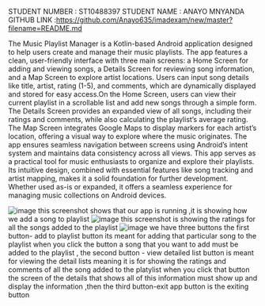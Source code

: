 STUDENT NUMBER : ST10488397
STUDENT NAME : ANAYO MNYANDA 
GITHUB LINK :https://github.com/Anayo635/imadexam/new/master?filename=README.md

The Music Playlist Manager is a Kotlin-based Android application designed to help users create and manage their music playlists. The app features a clean, user-friendly interface with three main screens: a Home Screen for adding and viewing songs, a Details Screen for reviewing song information, and a Map Screen to explore artist locations. Users can input song details like title, artist, rating (1-5), and comments, which are dynamically displayed and stored for easy access.On the Home Screen, users can view their current playlist in a scrollable list and add new songs through a simple form. The Details Screen provides an expanded view of all songs, including their ratings and comments, while also calculating the playlist’s average rating. The Map Screen integrates Google Maps to display markers for each artist’s location, offering a visual way to explore where the music originates. The app ensures seamless navigation between screens using Android’s intent system and maintains data consistency across all views.
This app serves as a practical tool for music enthusiasts to organize and explore their playlists. Its intuitive design, combined with essential features like song tracking and artist mapping, makes it a solid foundation for further development. Whether used as-is or expanded, it offers a seamless experience for managing music collections on Android devices.

![image](https://github.com/user-attachments/assets/4353c333-9f68-4dff-bc26-a8509ab8f4dd) this screenshot shows that our app is running ,it is showing how we add a song to playlist
![image](https://github.com/user-attachments/assets/262bd021-2216-4c7e-9062-8516fad0bc36) this screenshot is showing the ratings for all the songs added to the playlist
![image](https://github.com/user-attachments/assets/907dc7ae-7bf0-4c5c-8d2d-78977299013d) we have three buttons the first button- add to playlist button its meant for adding that particular song to the playlist when you click the button a song that you want to add must be added to the playlist , the second button - view detailed list button is meant for viewing the detail lists meaning it is for showing the ratings and comments of all the song added to the platylist when you click that button the screen of the details that shows all of this information must show up and display the information ,then the third button-exit app button is the exiting button   
